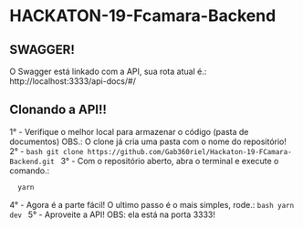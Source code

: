 # HACKATON-19-Fcamara-Backend

## SWAGGER!
O Swagger está linkado com a API, sua rota atual é.: http://localhost:3333/api-docs/#/

## Clonando a API!!
  1° - Verifique o melhor local para armazenar o código (pasta de documentos)
  OBS.: O clone já cria uma pasta com o nome do repositório!
  2° -  ```bash
          git clone https://github.com/Gab360riel/Hackaton-19-FCamara-Backend.git
        ```
  3° - Com o repositório aberto, abra o terminal e execute o comando.:
  ```bash
    yarn
  ```
  4° - Agora é a parte fácil! O ultimo passo é o mais simples, rode.:
    ```bash
      yarn dev
    ```
  5° - Aproveite a API! OBS: ela está na porta 3333!

